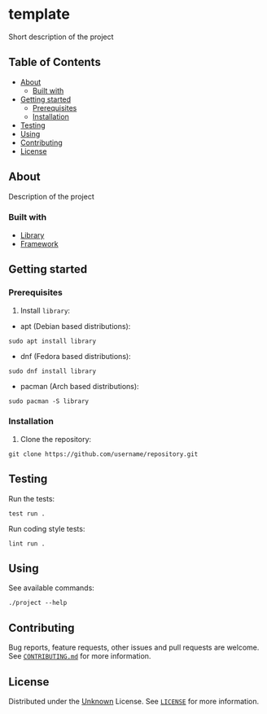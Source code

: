 # template

Short description of the project

## Table of Contents

- [About](#about)
  - [Built with](#built-with)
- [Getting started](#getting-started)
  - [Prerequisites](#prerequisites)
  - [Installation](#installation)
- [Testing](#testing)
- [Using](#using)
- [Contributing](#contributing)
- [License](#license)

## About

Description of the project

### Built with

- [Library](https://domain.tdl)
- [Framework](https://domain.tdl)

## Getting started

### Prerequisites

1. Install `library`:

- apt (Debian based distributions):

```shell script
sudo apt install library
```

- dnf (Fedora based distributions):

```shell script
sudo dnf install library
```

- pacman (Arch based distributions):

```shell script
sudo pacman -S library
```

### Installation

1. Clone the repository:

```shell script
git clone https://github.com/username/repository.git
```

## Testing

Run the tests:

```shell script
test run .
```

Run coding style tests:

```shell script
lint run .
```

## Using

See available commands:

```shell script
./project --help
```

## Contributing

Bug reports, feature requests, other issues and pull requests are welcome.
See [`CONTRIBUTING.md`](CONTRIBUTING.md) for more information.

## License

Distributed under the [Unknown](https://choosealicense.com/) License.
See [`LICENSE`](LICENSE) for more information.
